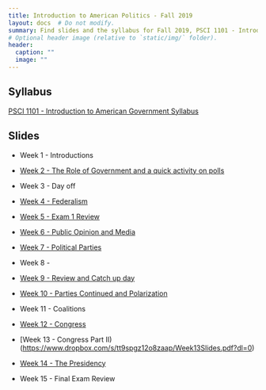```yaml
---
title: Introduction to American Politics - Fall 2019
layout: docs  # Do not modify.
summary: Find slides and the syllabus for Fall 2019, PSCI 1101 - Introduction to American Government
# Optional header image (relative to `static/img/` folder).
header:
  caption: ""
  image: ""
---
```


## Syllabus
[PSCI 1101 - Introduction to American Government Syllabus](https://www.dropbox.com/s/hb4zih5ziza51jf/Fall%2C%202019%20PSCI%201101-%20Reciation%20Syllabus%20111.pdf?dl=0)

## Slides

* Week 1 - Introductions

* [Week 2 - The Role of Government and a quick activity on polls](https://www.dropbox.com/s/ox7i89u6pkvy0oj/Week%202%20Slides.pdf?dl=0)

* Week 3 - Day off

* [Week 4 - Federalism](https://www.dropbox.com/s/bzp8zwaf832cxo1/Week%204%20Slides.pdf?dl=0)

* [Week 5 - Exam 1 Review](https://www.dropbox.com/s/6h556pz0urhigz0/Exam%201%20Jeopardy.pptx?dl=0)

* [Week 6 - Public Opinion and Media](https://www.dropbox.com/s/7en3301ejdfjear/Week%206%20Slides.pdf?dl=0)

* [Week 7 - Political Parties](https://www.dropbox.com/s/fqcrdy88koks8it/Week%207%20Slides.pptx?dl=0)

* Week 8 - 

* [Week 9 - Review and Catch up day](https://www.dropbox.com/s/ondzh8uz1grkjp0/Week%209%20Slides.pdf?dl=0)

* [Week 10 - Parties Continued and Polarization](https://www.dropbox.com/s/ondzh8uz1grkjp0/Week%209%20Slides.pdf?dl=0)

* Week 11 - Coalitions

* [Week 12 - Congress](https://www.dropbox.com/s/m021n4umoalqm39/Week12Slides.pdf?dl=0)

* [Week 13 - Congress Part II)(https://www.dropbox.com/s/tt9spgz12o8zaap/Week13Slides.pdf?dl=0)

* [Week 14 - The Presidency](https://www.dropbox.com/s/ixowquon25xvv17/Week13Slides.pdf?dl=0)

* Week 15 - Final Exam Review
